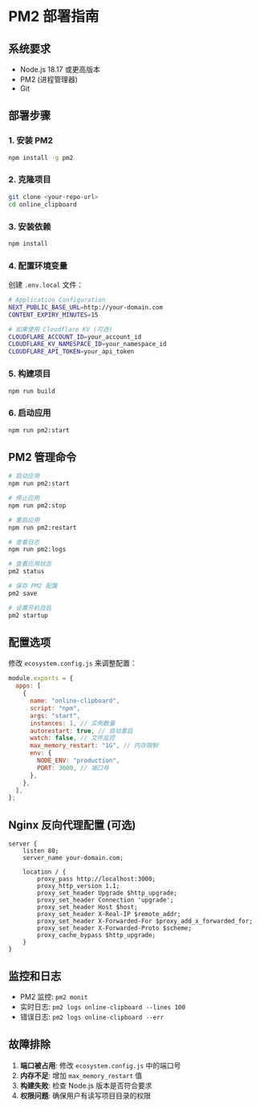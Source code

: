 # PM2 部署指南

## 系统要求

- Node.js 18.17 或更高版本
- PM2 (进程管理器)
- Git

## 部署步骤

### 1. 安装 PM2

```bash
npm install -g pm2
```

### 2. 克隆项目

```bash
git clone <your-repo-url>
cd online_clipboard
```

### 3. 安装依赖

```bash
npm install
```

### 4. 配置环境变量

创建 `.env.local` 文件：

```bash
# Application Configuration
NEXT_PUBLIC_BASE_URL=http://your-domain.com
CONTENT_EXPIRY_MINUTES=15

# 如果使用 Cloudflare KV (可选)
CLOUDFLARE_ACCOUNT_ID=your_account_id
CLOUDFLARE_KV_NAMESPACE_ID=your_namespace_id
CLOUDFLARE_API_TOKEN=your_api_token
```

### 5. 构建项目

```bash
npm run build
```

### 6. 启动应用

```bash
npm run pm2:start
```

## PM2 管理命令

```bash
# 启动应用
npm run pm2:start

# 停止应用
npm run pm2:stop

# 重启应用
npm run pm2:restart

# 查看日志
npm run pm2:logs

# 查看应用状态
pm2 status

# 保存 PM2 配置
pm2 save

# 设置开机自启
pm2 startup
```

## 配置选项

修改 `ecosystem.config.js` 来调整配置：

```javascript
module.exports = {
  apps: [
    {
      name: "online-clipboard",
      script: "npm",
      args: "start",
      instances: 1, // 实例数量
      autorestart: true, // 自动重启
      watch: false, // 文件监控
      max_memory_restart: "1G", // 内存限制
      env: {
        NODE_ENV: "production",
        PORT: 3000, // 端口号
      },
    },
  ],
};
```

## Nginx 反向代理配置 (可选)

```nginx
server {
    listen 80;
    server_name your-domain.com;

    location / {
        proxy_pass http://localhost:3000;
        proxy_http_version 1.1;
        proxy_set_header Upgrade $http_upgrade;
        proxy_set_header Connection 'upgrade';
        proxy_set_header Host $host;
        proxy_set_header X-Real-IP $remote_addr;
        proxy_set_header X-Forwarded-For $proxy_add_x_forwarded_for;
        proxy_set_header X-Forwarded-Proto $scheme;
        proxy_cache_bypass $http_upgrade;
    }
}
```

## 监控和日志

- PM2 监控: `pm2 monit`
- 实时日志: `pm2 logs online-clipboard --lines 100`
- 错误日志: `pm2 logs online-clipboard --err`

## 故障排除

1. **端口被占用**: 修改 `ecosystem.config.js` 中的端口号
2. **内存不足**: 增加 `max_memory_restart` 值
3. **构建失败**: 检查 Node.js 版本是否符合要求
4. **权限问题**: 确保用户有读写项目目录的权限

